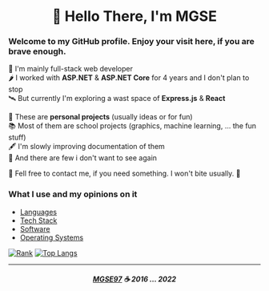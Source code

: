 <h1 align="center"> 🖖 Hello There, I'm MGSE </h1>

### Welcome to my GitHub profile. Enjoy your visit here, if you are brave enough.

🎯 I'm mainly full-stack web developer<br/>
🌶 I worked with **ASP.NET** & **ASP.NET Core** for 4 years and I don't plan to stop<br/>
🛰 But currently I'm exploring a wast space of **Express.js** & **React**<br/>

🥋 These are **personal projects** (usually ideas or for fun)<br/>
📚 Most of them are school projects (graphics, machine learning, ... the fun stuff)<br/>
🖋 I'm slowly improving documentation of them<br/>
🥊 And there are few i don't want to see again<br/>

📧 Fell free to contact me, if you need something. I won't bite usually. 🙂

### What I use and my opinions on it

 - [Languages](Pages/Languages.md)
 - [Tech Stack](Pages/TechStack.md)
 - [Software](Pages/Software.md)
 - [Operating Systems](Pages/Systems.md)

[![Rank](https://github-readme-stats.vercel.app/api?username=MGSE97&show_icons=true&count_private=true&include_all_commits=true&title_color=d59000&icon_color=d59000&text_color=c9d1d9&bg_color=0d1117&hide_border=true&custom_title=GitHub%20Stats%20%26%20Rank)](https://github.com/anuraghazra/github-readme-stats)
[![Top Langs](https://github-readme-stats.vercel.app/api/top-langs/?username=MGSE97&title_color=d59000&icon_color=d59000&text_color=c9d1d9&bg_color=0d1117&hide_border=true&card_width=280&layout=compact&langs_count=8)](https://github.com/anuraghazra/github-readme-stats)

---

<h6 align="center">
    <b><a href="https://github.com/MGSE97" target="_blank">MGSE97</a> ☕ 2016 ... 2022</b>
</h6>
